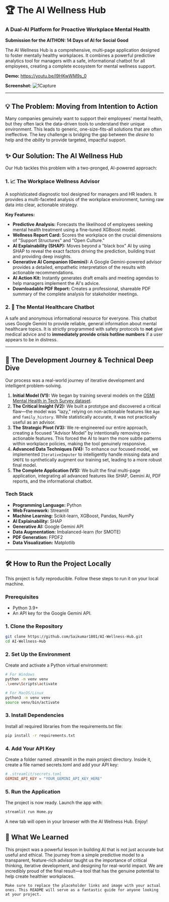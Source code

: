 # 🏆 The AI Wellness Hub

### A Dual-AI Platform for Proactive Workplace Mental Health
**Submission for the AITHON: 14 Days of AI for Social Good**

The AI Wellness Hub is a comprehensive, multi-page application designed to foster mentally healthy workplaces. It combines a powerful predictive analytics tool for managers with a safe, informational chatbot for all employees, creating a complete ecosystem for mental wellness support.

**Demo:** https://youtu.be/l9HKwWM9s_0

**Screenshot:**
![1Capture](https://github.com/user-attachments/assets/c0bd21d1-fe09-471f-96a8-644cb87b2f34)

---

## 💡 The Problem: Moving from Intention to Action

Many companies genuinely want to support their employees' mental health, but they often lack the data-driven tools to understand their unique environment. This leads to generic, one-size-fits-all solutions that are often ineffective. The key challenge is bridging the gap between the *desire* to help and the *ability* to provide targeted, impactful support.

## ✨ Our Solution: The AI Wellness Hub

Our Hub tackles this problem with a two-pronged, AI-powered approach:

### 1. 📈 The Workplace Wellness Advisor
A sophisticated diagnostic tool designed for managers and HR leaders. It provides a multi-faceted analysis of the workplace environment, turning raw data into clear, actionable strategy.

**Key Features:**
*   **Predictive Analysis:** Forecasts the likelihood of employees seeking mental health treatment using a fine-tuned XGBoost model.
*   **Wellness Report Card:** Scores the workplace on the crucial dimensions of "Support Structures" and "Open Culture."
*   **AI Explainability (SHAP):** Moves beyond a "black box" AI by using SHAP to reveal the exact factors driving the prediction, building trust and providing deep insights.
*   **Generative AI Companion (Gemini):** A Google Gemini-powered advisor provides a detailed, empathetic interpretation of the results with actionable recommendations.
*   **AI Action Kit:** Instantly generates draft emails and meeting agendas to help managers implement the AI's advice.
*   **Downloadable PDF Report:** Creates a professional, shareable PDF summary of the complete analysis for stakeholder meetings.

### 2. 💬 The Mental Healthcare Chatbot
A safe and anonymous informational resource for everyone. This chatbot uses Google Gemini to provide reliable, general information about mental healthcare topics. It is strictly programmed with safety protocols to **not** give medical advice and to **immediately provide crisis hotline numbers** if a user appears to be in distress.

---

## 🚀 The Development Journey & Technical Deep Dive

Our process was a real-world journey of iterative development and intelligent problem-solving.

1.  **Initial Model (V1):** We began by training several models on the [OSMI Mental Health in Tech Survey dataset](https://www.kaggle.com/datasets/osmi/mental-health-in-tech-survey).
2.  **The Critical Insight (V2):** We built a prototype and discovered a critical flaw—the model was "lazy," relying on non-actionable features like `Age` and `family_history`. While statistically accurate, it was not practically useful as an advisor.
3.  **The Strategic Pivot (V3):** We re-engineered our entire approach, creating a focused "Advisor Model" by intentionally removing non-actionable features. This forced the AI to learn the more subtle patterns within workplace policies, making the tool genuinely responsive.
4.  **Advanced Data Techniques (V4):** To enhance our focused model, we implemented `IterativeImputer` to intelligently handle missing data and `SMOTE` to synthetically augment our training set, leading to a more robust final model.
5.  **The Complete Application (V5):** We built the final multi-page application, integrating all advanced features like SHAP, Gemini AI, PDF reports, and the informational chatbot.

### Tech Stack
*   **Programming Language:** Python
*   **Web Framework:** Streamlit
*   **Machine Learning:** Scikit-learn, XGBoost, Pandas, NumPy
*   **AI Explainability:** SHAP
*   **Generative AI:** Google Gemini API
*   **Data Augmentation:** Imbalanced-learn (for SMOTE)
*   **PDF Generation:** FPDF2
*   **Data Visualization:** Matplotlib

---

## 🛠️ How to Run the Project Locally

This project is fully reproducible. Follow these steps to run it on your local machine.

### Prerequisites
*   Python 3.9+
*   An API key for the Google Gemini API.

### 1. Clone the Repository
```bash
git clone https://github.com/Saikumar1801/AI-Wellness-Hub.git
cd AI-Wellness-Hub
```
### 2. Set Up the Environment
Create and activate a Python virtual environment:
``` bash
# For Windows
python -m venv venv
.\venv\Scripts\activate

# For MacOS/Linux
python3 -m venv venv
source venv/bin/activate
```
### 3. Install Dependencies
Install all required libraries from the requirements.txt file:
```bash
pip install -r requirements.txt
```
### 4. Add Your API Key
Create a folder named .streamlit in the main project directory. Inside it, create a file named secrets.toml and add your API key:
``` toml
# .streamlit/secrets.toml
GEMINI_API_KEY = "YOUR_GEMINI_API_KEY_HERE"
```
### 5. Run the Application
The project is now ready. Launch the app with:
``` bash
streamlit run Home.py
```
A new tab will open in your browser with the AI Wellness Hub. Enjoy!
## 🌟 What We Learned
This project was a powerful lesson in building AI that is not just accurate but useful and ethical. The journey from a simple predictive model to a transparent, feature-rich advisor taught us the importance of critical thinking, iterative development, and designing for real-world impact. We are incredibly proud of the final result—a tool that has the genuine potential to help create healthier workplaces.
``` code
Make sure to replace the placeholder links and image with your actual ones. This README will serve as a fantastic guide for anyone looking at your project.
```
